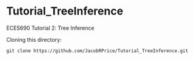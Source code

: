 # Tutorial_TreeInference
ECES690 Tutorial 2: Tree Inference


Cloning this directory:

    git clone https://github.com/JacobRPrice/Tutorial_TreeInference.git

